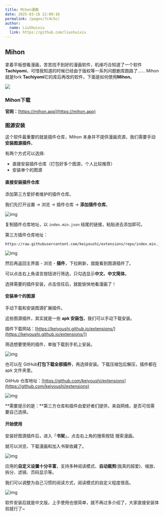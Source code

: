 ```yaml
---
title: Mihon漫画
date: 2025-03-16 12:09:16
permalink: /pages/7c4c5c/
author: 
  name: LiuShuixiu
  link: https://github.com/liushuixiu
---
```

## Mihon

拿着平板想看漫画，苦苦找不到好的漫画软件，机缘巧合知道了一个软件**Tachiyomi**，可惜我知道的时候已经由于版权等一系列问题删库跑路了...... Mihon就是fork **Tachiyomi**它的库后再改的软件，下面是如何使用**Mihon**。

![](https://pic1.zhimg.com/v2-cf9248ca5a4798fd5e340434330bffa6_1440w.jpg)

### Mihon下载

**官网：**[https://mihon.app](https://mihon.app)


### 图源安装

这个软件最重要的就是插件仓库，Mihon 本身并不提供漫画资源，我们需要手动**安装图源插件**。

有两个方式可以选择:

- 直接安装插件仓库（打包好多个图源，个人比较推荐）
- 安装单个的图源





#### 直接安装插件仓库

添加第三方爱好者维护的插件仓库。

我们先打开设置 → 浏览 → 插件仓库 → **添加插件仓库**。

![img](https://picx.zhimg.com/v2-58607ae5410d274676583a3a7451e461_1440w.jpg)

复制插件仓库地址，以 `index.min.json` 结尾的链接，粘贴进去添加即可。

第三方插件仓库地址：

```text
https://raw.githubusercontent.com/keiyoushi/extensions/repo/index.min.json
```

![img](https://pic1.zhimg.com/v2-f24610272cc4235c89c3646aa991b750_1440w.jpg)

然后再返回主界面 - 浏览 - **插件**，下拉刷新，就能看到图源插件了。

可以点击右上角语言按钮进行筛选，只勾选显示**中文、中文简体**。

选择需要的插件安装，点击信任后，就能愉快地看漫画了！

#### 安装单个的图源

手动下载和安装图源扩展插件。

这些图源插件，其实就是一些 **apk 安装包**，我们可以手动下载安装。

插件下载网站：[https://keiyoushi.github.io/extensions/](https://keiyoushi.github.io/extensions/])

筛选想要使用的插件，单独下载到手机上安装。

![img](https://pic4.zhimg.com/v2-eb42cafcbeef9f39330219843c847a03_1440w.jpg)

也可以在 GitHub**打包下载全部插件**，再选择安装。下载压缩包后解压，插件都在 apk 文件夹里。

GitHub 仓库地址：[https://github.com/keiyoushi/extensions](https://github.com/keiyoushi/extensions)

![img](https://pica.zhimg.com/v2-63d2a9fde3f3f6854e3db23a3ba58d92_1440w.jpg)

**需要提示的是：**第三方仓库和插件由爱好者们提供，来自网络，是否可信需要自己选择。

#### **开始使用**

安装好图源插件后，进入「**书架**」，点击右上角的搜索按钮 搜索漫画。

就可以浏览、下载漫画和加入书架收藏了。

![img](https://pic1.zhimg.com/v2-e8f202f02b2f1f1beb140f6a7a3a2366_1440w.jpg)

应用的**自定义设置十分丰富**，支持多种阅读模式、**自动裁剪**(我真的超爱)、缩放、拆分、滤镜、页码显示等。

我们可以调整为自己习惯的阅读方式，阅读模式的自定义程度很高。

![img](https://picx.zhimg.com/v2-96911114207c067ce7e460b5377b05c1_1440w.jpg)

软件安装后就是中文版，上手使用也很简单，就不再过多介绍了，大家直接安装体验就行了~

